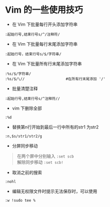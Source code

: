 # Vim 的一些使用技巧

- 在 Vim 下批量每行开头添加字符串

``:起始行号,结束行号s/^/注释符/``

- 在 Vim 下批量每行末尾添加字符串

``:起始行号，结束行号s/$/字符串/``

- 在 Vim 下批量所有行末尾添加字符串

```
:%s/$/字符串/
:%s/$/\//                   #在所有行末尾添加 '/'
```

- 批量清楚注释

``:起始行号,结束行号s/^注释符//``

- vim 下删除全部

``:%d``

- 替换第n行开始到最后一行中所有的str1 为str2

``:n,$s/str1/str2/g``

- 分屏同步移动

> 在两个屏中分别输入
> ``:set scb``<br>
> 解除同步移动
> ``:set scb!``<br>

- 取消之前的搜索

``:nohl``

- 编辑无权限文件时提示无法保存时，可以使用

``:w !sudo tee %``
